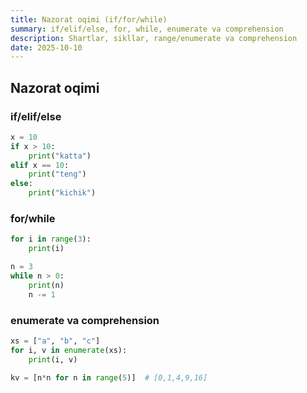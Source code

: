 ```yaml
---
title: Nazorat oqimi (if/for/while)
summary: if/elif/else, for, while, enumerate va comprehension
description: Shartlar, sikllar, range/enumerate va comprehension
date: 2025-10-10
---
```


## Nazorat oqimi

<div class="my-md-content">

<h3 class="my-section-tag">if/elif/else</h3>

```python
x = 10
if x > 10:
    print("katta")
elif x == 10:
    print("teng")
else:
    print("kichik")
```

<h3 class="my-section-tag">for/while</h3>

```python
for i in range(3):
    print(i)

n = 3
while n > 0:
    print(n)
    n -= 1
```

<h3 class="my-section-tag">enumerate va comprehension</h3>

```python
xs = ["a", "b", "c"]
for i, v in enumerate(xs):
    print(i, v)

kv = [n*n for n in range(5)]  # [0,1,4,9,16]
```

</div>
